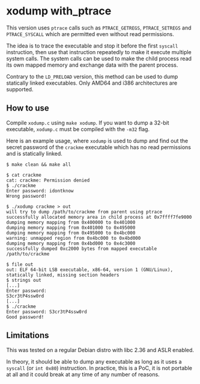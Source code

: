 # xodump with_ptrace

This version uses `ptrace` calls such as `PTRACE_GETREGS`, `PTRACE_SETREGS` and `PTRACE_SYSCALL` which are permitted even without read permissions.

The idea is to trace the executable and stop it before the first `syscall` instruction, then use that instruction repeatedly to make it execute multiple system calls. The system calls can be used to make the child process read its own mapped memory and exchange data with the parent process.

Contrary to the `LD_PRELOAD` version, this method can be used to dump statically linked executables. Only AMD64 and i386 architectures are supported.

## How to use

Compile `xodump.c` using `make xodump`. If you want to dump a 32-bit executable, `xodump.c` must be compiled with the `-m32` flag.

Here is an example usage, where `xodump` is used to dump and find out the secret password of the `crackme` executable which has no read permissions and is statically linked.

```console
$ make clean && make all

$ cat crackme
cat: crackme: Permission denied
$ ./crackme 
Enter password: idontknow
Wrong password!

$ ./xodump crackme > out
will try to dump /path/to/crackme from parent using ptrace
successfully allocated memory area in child process at 0x7ffff7fe9000
dumping memory mapping from 0x400000 to 0x401000
dumping memory mapping from 0x401000 to 0x495000
dumping memory mapping from 0x495000 to 0x4bc000
warning: unmapped region from 0x4bc000 to 0x4bd000
dumping memory mapping from 0x4bd000 to 0x4c3000
successfully dumped 0xc2000 bytes from mapped executable /path/to/crackme

$ file out 
out: ELF 64-bit LSB executable, x86-64, version 1 (GNU/Linux), statically linked, missing section headers
$ strings out
[...]
Enter password: 
S3cr3tP4ssw0rd
[...]
$ ./crackme
Enter password: S3cr3tP4ssw0rd
Good password!
```

## Limitations

This was tested on a regular Debian distro with libc 2.36 and ASLR enabled.

In theory, it should be able to dump any executable as long as it uses a `syscall` (or `int 0x80`) instruction. In practice, this is a PoC, it is not portable at all and it could break at any time of any number of reasons.
